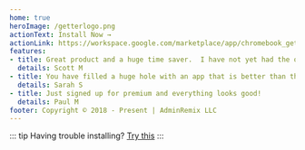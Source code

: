 ```yaml
---
home: true
heroImage: /getterlogo.png
actionText: Install Now →
actionLink: https://workspace.google.com/marketplace/app/chromebook_getter_by_adminremix/871655740233
features:
- title: Great product and a huge time saver.  I have not yet had the opportunity to look at premium features but will. 
  details: Scott M
- title: You have filled a huge hole with an app that is better than the original.
  details: Sarah S
- title: Just signed up for premium and everything looks good! 
  details: Paul M
footer: Copyright © 2018 - Present | AdminRemix LLC
---
```


::: tip
  Having trouble installing? [Try this](https://support.google.com/a/answer/6089179?hl=en)
:::